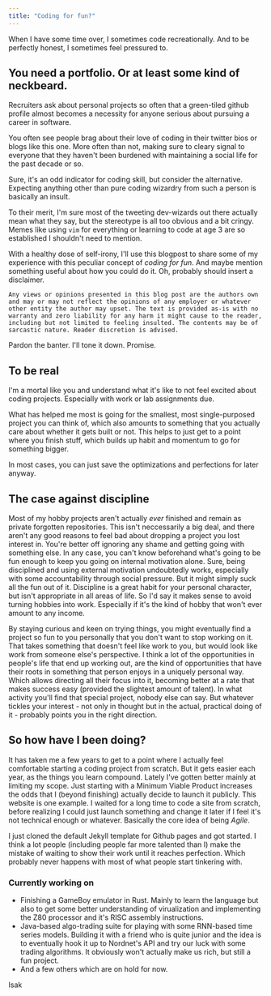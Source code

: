 ```yaml
---
title: "Coding for fun?"
---
```


When I have some time over, I sometimes code recreationally. And to be perfectly honest, I sometimes feel pressured to.

## You need a portfolio. Or at least some kind of neckbeard.

Recruiters ask about personal projects so often that a green-tiled github profile almost becomes a necessity for anyone serious about pursuing a career in software.

You often see people brag about their love of coding in their twitter bios or blogs like this one. More often than not, making sure to cleary signal to everyone that they haven't been burdened with maintaining a social life for the past decade or so.

Sure, it's an odd indicator for coding skill, but consider the alternative. Expecting anything other than pure coding wizardry from such a person is basically an insult.

To their merit, I'm sure most of the tweeting dev-wizards out there actually mean what they say, but the stereotype is all too obvious and a bit cringy. Memes like using `vim` for everything or learning to code at age 3 are so established I shouldn't need to mention.

With a healthy dose of self-irony, I'll use this blogpost to share some of my experience with this peculiar concept of *coding for fun*. And maybe mention something useful about how you could do it. Oh, probably should insert a disclaimer. 

```
Any views or opinions presented in this blog post are the authors own and may or may not reflect the opinions of any employer or whatever other entity the author may upset. The text is provided as-is with no warranty and zero liability for any harm it might cause to the reader, including but not limited to feeling insulted. The contents may be of sarcastic nature. Reader discretion is advised.
```

Pardon the banter. I'll tone it down. Promise.


## To be real

I'm a mortal like you and understand what it's like to not feel excited about coding projects. Especially with work or lab assignments due.

What has helped me most is going for the smallest, most single-purposed project you can think of, which also amounts to something that you actually care about whether it gets built or not. This helps to just get to a point where you finish stuff, which builds up habit and momentum to go for something bigger.

In most cases, you can just save the optimizations and perfections for later anyway.

## The case against discipline

Most of my hobby projects aren't actually *ever* finished and remain as private forgotten repositories. This isn't neccessarily a big deal, and there aren't any good reasons to feel bad about dropping a project you lost interest in. You're better off ignoring any shame and getting going with something else. In any case, you can't know beforehand what's going to be fun enough to keep you going on internal motivation alone. Sure, being disciplined and using external motivation undoubtedly works, especially with some accountability through social pressure. But it might simply suck all the fun out of it. Discipline is a great habit for your personal character, but isn't appropriate in all areas of life. So I'd say it makes sense to avoid turning hobbies into work. Especially if it's the kind of hobby that won't ever amount to any income.

By staying curious and keen on trying things, you might eventually find a project so fun to you personally that you don't want to stop working on it. That takes something that doesn't feel like work to you, but would look like work from someone else's perspective. I think a lot of the opportunities in people's life that end up working out, are the kind of opportunities that have their roots in something that person enjoys in a uniquely personal way. Which allows directing all their focus into it, becoming better at a rate that makes success easy (provided the slightest amount of talent). In what activity you'll find that special project, nobody else can say. But whatever tickles your interest - not only in thought but in the actual, practical doing of it - probably points you in the right direction.

## So how have I been doing?

It has taken me a few years to get to a point where I actually feel comfortable starting a coding project from scratch. But it gets easier each year, as the things you learn compound. Lately I've gotten better mainly at limiting my scope. Just starting with a Minimum Viable Product increases the odds that I (beyond finishing) actually decide to launch it publicly. This website is one example. I waited for a long time to code a site from scratch, before realizing I could just launch something and change it later if I feel it's not technical enough or whatever. Basically the core idea of being *Agile*.

I just cloned the default Jekyll template for Github pages and got started. I think a lot people (including people far more talented than I) make the mistake of waiting to show their work until it reaches perfection. Which probably never happens with most of what people start tinkering with.

### Currently working on
 
- Finishing a GameBoy emulator in Rust. Mainly to learn the language but also to get some better understanding of virualization and implementing the Z80 processor and it's RISC assembly instructions.
- Java-based algo-trading suite for playing with some RNN-based time series models. Building it with a friend who is quite junior and the idea is to eventually hook it up to Nordnet's API and try our luck with some trading algorithms. It obviously won't actually make us rich, but still a fun project.
- And a few others which are on hold for now.

Isak

